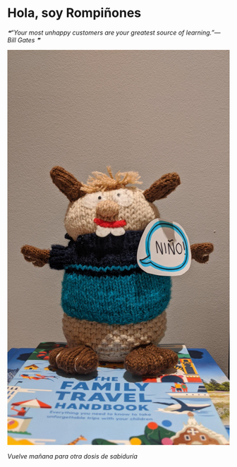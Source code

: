 # Hola, soy Rompiñones

<!--STARTS_HERE_QUOTE_README-->
<i>❝“Your most unhappy customers are your greatest source of learning.”— Bill Gates   ❞</i>
<!--ENDS_HERE_QUOTE_README-->

<!--START_SECTION:update_image-->
![alt text](https://raw.githubusercontent.com/focaalvarez/rompinones/main/.github/images/IMG_20220508_220456.jpg?raw=true)
<!--END_SECTION:update_image-->

*Vuelve mañana para otra dosis de sabiduría*
